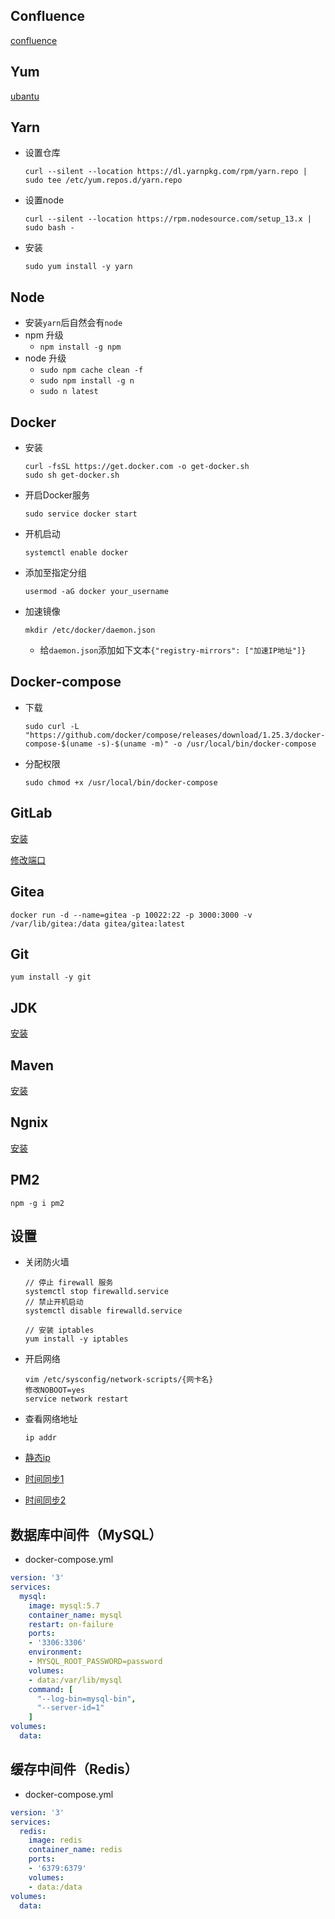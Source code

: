 ## Confluence
[confluence](https://www.cnblogs.com/mxmbk/p/9347359.html)

## Yum

[ubantu](https://blog.csdn.net/qq_43029747/article/details/94874442)

## Yarn

- 设置仓库

  ```shell
  curl --silent --location https://dl.yarnpkg.com/rpm/yarn.repo | sudo tee /etc/yum.repos.d/yarn.repo
  ```

- 设置node

  ```shell
  curl --silent --location https://rpm.nodesource.com/setup_13.x | sudo bash -
  ```

- 安装

  ```shell
  sudo yum install -y yarn
  ```

## Node
- 安装`yarn`后自然会有`node`
- npm 升级
  - `npm install -g npm`
- node 升级
  - `sudo npm cache clean -f`
  - `sudo npm install -g n`
  - `sudo n latest`

## Docker

- 安装

  ```
  curl -fsSL https://get.docker.com -o get-docker.sh
  sudo sh get-docker.sh
  ```

- 开启Docker服务

  ```shell
  sudo service docker start
  ```

- 开机启动

  ```shell
  systemctl enable docker
  ```

- 添加至指定分组

  ```shell
  usermod -aG docker your_username
  ```

- 加速镜像

  ```shell
  mkdir /etc/docker/daemon.json
  ```

  - 给`daemon.json`添加如下文本`{"registry-mirrors": ["加速IP地址"]}`

## Docker-compose

- 下载

  ```shell
  sudo curl -L "https://github.com/docker/compose/releases/download/1.25.3/docker-compose-$(uname -s)-$(uname -m)" -o /usr/local/bin/docker-compose
  ```

- 分配权限

  ```shell
  sudo chmod +x /usr/local/bin/docker-compose
  ```

## GitLab

[安装](https://www.jianshu.com/p/0b4f27db7cd4)

[修改端口](https://blog.csdn.net/wangyy130/article/details/85633303)

## Gitea

```shell
docker run -d --name=gitea -p 10022:22 -p 3000:3000 -v /var/lib/gitea:/data gitea/gitea:latest
```

##     Git

```shell
yum install -y git
```

## JDK

[安装](https://www.cnblogs.com/52lxl-top/p/9877202.html)

## Maven

[安装](https://yq.aliyun.com/articles/655831)

## Ngnix

[安装](https://www.cnblogs.com/songxingzhu/p/8568432.html)

## PM2

```shell
npm -g i pm2
```

## 设置

- 关闭防火墙

  ```
  // 停止 firewall 服务
  systemctl stop firewalld.service
  // 禁止开机启动
  systemctl disable firewalld.service
  
  // 安装 iptables
  yum install -y iptables
  ```

- 开启网络

  ```shell
  vim /etc/sysconfig/network-scripts/{网卡名}
  修改NOBOOT=yes
  service network restart
  ```

- 查看网络地址

  ```shell
  ip addr
  ```

- [静态ip](https://blog.csdn.net/qq_38138069/article/details/80982527)

- [时间同步1](https://blog.csdn.net/a_drjiaoda/article/details/89674468)

- [时间同步2](https://blog.csdn.net/vah101/article/details/91868147)

## 数据库中间件（MySQL）

- docker-compose.yml

```yaml
version: '3'
services:
  mysql:
    image: mysql:5.7
    container_name: mysql
    restart: on-failure
    ports:
    - '3306:3306'
    environment:
    - MYSQL_ROOT_PASSWORD=password
    volumes:
    - data:/var/lib/mysql
    command: [
      "--log-bin=mysql-bin",
      "--server-id=1"
    ]
volumes:
  data:
```

## 缓存中间件（Redis）

- docker-compose.yml

```yaml
version: '3'
services:
  redis:
    image: redis
    container_name: redis
    ports:
    - '6379:6379'
    volumes:
    - data:/data
volumes:
  data:
```

​    

​    



